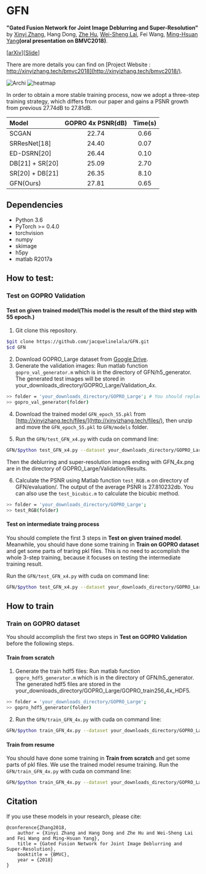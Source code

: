 # GFN

**"Gated Fusion Network for Joint Image Deblurring and Super-Resolution"** by [Xinyi Zhang](http://xinyizhang.tech), Hang Dong, [Zhe Hu](http://eng.ucmerced.edu/people/zhu), [Wei-Sheng Lai](http://graduatestudents.ucmerced.edu/wlai24/), Fei Wang, [Ming-Hsuan Yang](http://faculty.ucmerced.edu/mhyang/)**(oral presentation on BMVC2018)**.

[[arXiv](https://arxiv.org/abs/1807.10806)][[Slide](http://xinyizhang.tech/files/BMVC_slides.ppt)]

There are more details you can find on [Project Website : http://xinyizhang.tech/bmvc2018](http://xinyizhang.tech/bmvc2018/).

![Archi](http://xinyizhang.tech/content/images/2018/09/gated-fusion-network.png)
![heatmap](http://xinyizhang.tech/content/images/2018/07/2-1.png)

In order to obtain a more stable training process, now we adopt a three-step training strategy, which differs from our paper and gains a PSNR growth from previous 27.74dB to 27.81dB.

| Model | GOPRO 4x PSNR(dB) | Time(s) |
|  :-----  |  :-----:  | :-----:  |
|  SCGAN  |  22.74  | 0.66  |
|  SRResNet[18]  |  24.40  | 0.07  |
|  ED-DSRN[20]  |  26.44  | 0.10  |
|  DB[21] + SR[20]  |  25.09  | 2.70  |
|  SR[20] + DB[21]  |  26.35  | 8.10  |
|  GFN(Ours)  |  27.81  | 0.65  |

## Dependencies
* Python 3.6
* PyTorch >= 0.4.0
* torchvision
* numpy
* skimage
* h5py
* matlab R2017a

## How to test:
### Test on GOPRO Validation
#### Test on given trained model(This model is the result of the third step with 55 epoch.)
1. Git clone this repository.
```bash
$git clone https://github.com/jacquelinelala/GFN.git
$cd GFN
```
2. Download GOPRO_Large dataset from [Google Drive](https://drive.google.com/file/d/1H0PIXvJH4c40pk7ou6nAwoxuR4Qh_Sa2/view?usp=sharing).
3. Generate the validation images: Run matlab function ``gopro_val_generator.m`` which is in the directory of GFN/h5_generator. The generated test images will be stored in your_downloads_directory/GOPRO_Large/Validation_4x.
```bash
>> folder = 'your_downloads_directory/GOPRO_Large'; # You should replace the your_downloads_directory by your GOPRO_Large's directory.
>> gopro_val_generator(folder)
```
4. Download the trained model ``GFN_epoch_55.pkl`` from [http://xinyizhang.tech/files/](http://xinyizhang.tech/files/), then unzip and move the ``GFN_epoch_55.pkl`` to ``GFN/models`` folder.

5. Run the ``GFN/test_GFN_x4.py`` with cuda on command line: 
```bash
GFN/$python test_GFN_x4.py --dataset your_downloads_directory/GOPRO_Large/Validation_4x
```
Then the deblurring and super-resolution images ending with GFN_4x.png are in the directory of GOPRO_Large/Validation/Results.

6. Calculate the PSNR using Matlab function ``test_RGB.m`` on directory of GFN/evaluation/. The output of the average PSNR is 27.810232db. You can also use the ``test_bicubic.m`` to calculate the bicubic method.  
```bash
>> folder = 'your_downloads_directory/GOPRO_Large';
>> test_RGB(folder)
```
#### Test on intermediate traing process
You should complete the first 3 steps in **Test on given trained model**. Meanwhile, you should have done some training in **Train on GOPRO dataset** and get some parts of traring pkl files. This is no need to accomplish the whole 3-step training, because it focuses on testing the intermediate training result.

Run the ``GFN/test_GFN_x4.py`` with cuda on command line: 
```bash
GFN/$python test_GFN_x4.py --dataset your_downloads_directory/GOPRO_Large/Validation_4x --intermediate_process models/1/GFN_epoch_30.pkl # We give an example of step1 epoch30. You can replace the pkl file on your models/'s.
```
## How to train
### Train on GOPRO dataset
You should accomplish the first two steps in **Test on GOPRO Validation** before the following steps.
#### Train from scratch
1. Generate the train hdf5 files: Run matlab function ``gopro_hdf5_generator.m`` which is in the directory of GFN/h5_generator. The generated hdf5 files are stored in the your_downloads_directory/GOPRO_Large/GOPRO_train256_4x_HDF5.
```bash
>> folder = 'your_downloads_directory/GOPRO_Large';
>> gopro_hdf5_generator(folder)
```
2. Run the ``GFN/train_GFN_4x.py`` with cuda on command line:
```bash
GFN/$python train_GFN_4x.py --dataset your_downloads_directory/GOPRO_Large/GOPRO_train256_4x_HDF5
```
#### Train from resume
You should have done some training in **Train from scratch** and get some parts of pkl files. We use the trained model resume training.
Run the ``GFN/train_GFN_4x.py`` with cuda on command line:
```bash
GFN/$python train_GFN_4x.py --dataset your_downloads_directory/GOPRO_Large/GOPRO_train256_4x_HDF5 --resume models/1/GFN_epoch_30.pkl # Just an example of step1 epoch30.
```
## Citation

If you use these models in your research, please cite:

	@conference{Zhang2018,
		author = {Xinyi Zhang and Hang Dong and Zhe Hu and Wei-Sheng Lai and Fei Wang and Ming-Hsuan Yang},
		title = {Gated Fusion Network for Joint Image Deblurring and Super-Resolution},
		booktitle = {BMVC},
		year = {2018}
	}


